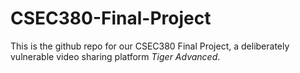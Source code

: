 # CSEC380-Final-Project
This is the github repo for our CSEC380 Final Project, a deliberately vulnerable video sharing platform *Tiger Advanced*.
